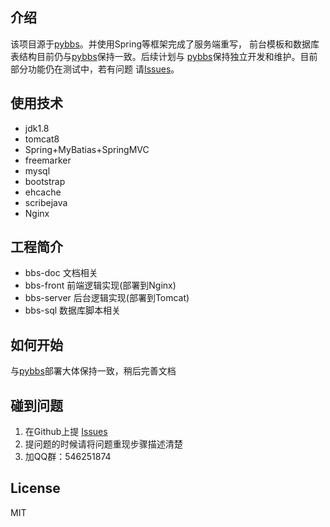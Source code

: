 
## 介绍

   该项目源于[pybbs](https://github.com/tomoya92/pybbs)。并使用Spring等框架完成了服务端重写，
   前台模板和数据库表结构目前仍与[pybbs](https://github.com/tomoya92/pybbs)保持一致。后续计划与
   [pybbs](https://github.com/tomoya92/pybbs)保持独立开发和维护。目前部分功能仍在测试中，若有问题
   请[Issues](https://github.com/zhoujw8792/ehuacui-bbs/issues)。
 
## 使用技术

- jdk1.8
- tomcat8
- Spring+MyBatias+SpringMVC
- freemarker
- mysql
- bootstrap
- ehcache
- scribejava
- Nginx

## 工程简介
   - bbs-doc 文档相关
   - bbs-front 前端逻辑实现(部署到Nginx)
   - bbs-server 后台逻辑实现(部署到Tomcat)
   - bbs-sql 数据库脚本相关

## 如何开始

 与[pybbs](https://github.com/tomoya92/pybbs)部署大体保持一致，稍后完善文档

## 碰到问题

1. 在Github上提 [Issues](https://github.com/zhoujw8792/ehuacui-bbs/issues)
2. 提问题的时候请将问题重现步骤描述清楚
3. 加QQ群：546251874

## License

MIT
